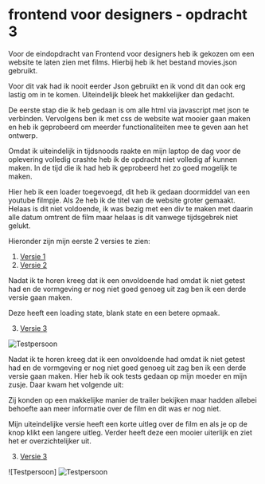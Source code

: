# frontend voor designers - opdracht 3

Voor de eindopdracht van Frontend voor designers heb ik gekozen om een website te laten zien met films. Hierbij heb ik het bestand movies.json gebruikt.

Voor dit vak had ik nooit eerder Json gebruikt en ik vond dit dan ook erg lastig om in te komen. Uiteindelijk bleek het makkelijker dan gedacht.

De eerste stap die ik heb gedaan is om alle html via javascript met json te verbinden. Vervolgens ben ik met css de website wat mooier gaan maken en heb ik geprobeerd om meerder functionaliteiten mee te geven aan het ontwerp.

Omdat ik uiteindelijk in tijdsnoods raakte en mijn laptop de dag voor de oplevering volledig crashte heb ik de opdracht niet volledig af kunnen maken. In de tijd die ik had heb ik geprobeerd het zo goed mogelijk te maken.

Hier heb ik een loader toegevoegd, dit heb ik gedaan doormiddel van een youtube filmpje. Als 2e heb ik de titel van de website groter gemaakt. Helaas is dit niet voldoende, ik was bezig met een div te maken met daarin alle datum omtrent de film maar helaas is dit vanwege tijdsgebrek niet gelukt.

Hieronder zijn mijn eerste 2 versies te zien:
1. [Versie 1](https://joskesambros.github.io/frontendvoordesigners/opdracht3/v1/)
2. [Versie 2](https://joskesambros.github.io/frontendvoordesigners/opdracht3/v1/Uiteindelijke)



Nadat ik te horen kreeg dat ik een onvoldoende had omdat ik niet getest had en de vormgeving er nog niet goed genoeg uit zag ben ik een derde versie gaan maken.

Deze heeft een loading state, blank state en een betere opmaak.

3. [Versie 3](https://joskesambros.github.io/frontendvoordesigners/opdracht3/v3/)

![Testpersoon](testpersoon.jpg"Testpersoon")

Nadat ik te horen kreeg dat ik een onvoldoende had omdat ik niet getest had en de vormgeving er nog niet goed genoeg uit zag ben ik een derde versie gaan maken. Hier heb ik ook tests gedaan op mijn moeder en mijn zusje. Daar kwam het volgende uit:

Zij konden op een makkelijke manier de trailer bekijken maar hadden allebei behoefte aan meer informatie over de film en dit was er nog niet.

Mijn uiteindelijke versie heeft een korte uitleg over de film en als je op de knop klikt een langere uitleg. Verder heeft deze een mooier uiterlijk en ziet het er overzichtelijker uit.

3. [Versie 3](https://joskesambros.github.io/frontendvoordesigners/opdracht3/v3/)

![Testpersoon]
![Testpersoon](/joskesambros/frontendvoordesigners/opdracht3/v3/testpersoon.jpeg)

